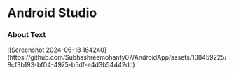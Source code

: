 <h1>Android Studio</h1>
<h3>About Text</h3>
![Screenshot 2024-06-18 164240](https://github.com/Subhashreemohanty07/AndroidApp/assets/138459225/8cf3b193-bf04-4975-b5df-e4d3b54442dc)

